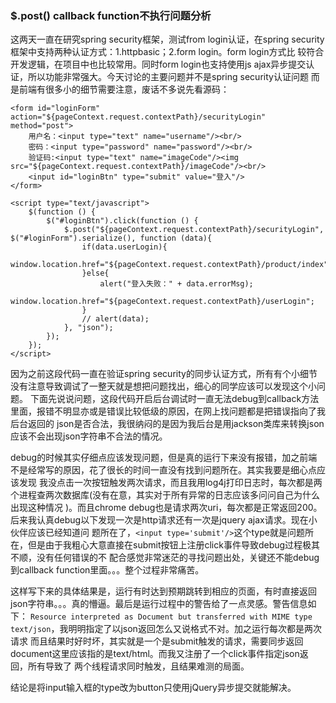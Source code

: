 ### $.post() callback function不执行问题分析

这两天一直在研究spring security框架，测试from login认证，在spring security框架中支持两种认证方式：1.httpbasic；2.form login。form login方式比
较符合开发逻辑，在项目中也比较常用。同时form login也支持使用js ajax异步提交认证，所以功能非常强大。今天讨论的主要问题并不是spring security认证问题
而是前端有很多小的细节需要注意，废话不多说先看源码：
```
<form id="loginForm" action="${pageContext.request.contextPath}/securityLogin" method="post">
    用户名：<input type="text" name="username"/><br/>
    密码：<input type="password" name="password"/><br/>
    验证码:<input type="text" name="imageCode"/><img src="${pageContext.request.contextPath}/imageCode"/><br/>
    <input id="loginBtn" type="submit" value="登入"/>
</form>

<script type="text/javascript">
    $(function () {
        $("#loginBtn").click(function () {
            $.post("${pageContext.request.contextPath}/securityLogin", $("#loginForm").serialize(), function (data){
                if(data.userLogin){
                    window.location.href="${pageContext.request.contextPath}/product/index";
                }else{
                    alert("登入失败：" + data.errorMsg);
                    window.location.href="${pageContext.request.contextPath}/userLogin";
                }
                // alert(data);
            }, "json");
        });
    });
</script>
```
因为之前这段代码一直在验证spring security的同步认证方式，所有有个小细节没有注意导致调试了一整天就是想把问题找出，细心的同学应该可以发现这个小问题。
下面先说说问题，这段代码开启后台调试时一直无法debug到callback方法里面，报错不明显亦或是错误比较低级的原因，在网上找问题都是把错误指向了我后台返回的
json是否合法，我很纳闷的是因为我后台是用jackson类库来转换json应该不会出现json字符串不合法的情况。

debug的时候其实仔细点应该发现问题，但是真的运行下来没有报错，加之前端不是经常写的原因，花了很长的时间一直没有找到问题所在。其实我要是细心点应该发现
我没点击一次按钮触发两次请求，而且我用log4j打印日志时，每次都是两个进程查两次数据库(没有在意，其实对于所有异常的日志应该多问问自己为什么出现这种情况
)。而且chrome debug也是请求两次uri，每次都是正常返回200。后来我认真debug以下发现一次是http请求还有一次是jquery ajax请求。现在小伙伴应该已经知道问
题所在了，`<input type='submit'/>`这个type就是问题所在，但是由于我粗心大意直接在submit按钮上注册click事件导致debug过程极其不顺，没有任何错误的不
配合感觉非常迷茫的寻找问题出处，关键还不能debug到callback function里面。。。整个过程非常痛苦。

这样写下来的具体结果是，运行有时达到预期跳转到相应的页面，有时直接返回json字符串。。。真的懵逼。最后是运行过程中的警告给了一点灵感。警告信息如下：
`Resource interpreted as Document but transferred with MIME type text/json`，我明明指定了以json返回怎么又说格式不对。加之运行每次都是两次请求
而且结果时好时坏，其实就是一个是submit触发的请求，需要同步返回 document这里应该指的是text/html。而我又注册了一个click事件指定json返回，所有导致了
两个线程请求同时触发，且结果难测的局面。

结论是将input输入框的type改为button只使用jQuery异步提交就能解决。